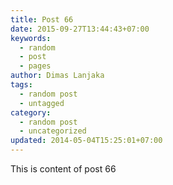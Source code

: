 ```yaml
---
title: Post 66
date: 2015-09-27T13:44:43+07:00
keywords:
  - random
  - post
  - pages
author: Dimas Lanjaka
tags:
  - random post
  - untagged
category:
  - random post
  - uncategorized
updated: 2014-05-04T15:25:01+07:00
---
```

This is content of post 66